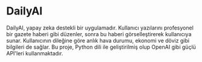 # DailyAI
DailyAI, yapay zeka destekli bir uygulamadır. Kullanıcı yazılarını profesyonel bir gazete haberi gibi düzenler, sonra bu haberi görselleştirerek kullanıcıya sunar. Kullanıcının dileğine göre anlık hava durumu, ekonomi ve döviz gibi bilgileri de sağlar. Bu proje, Python dili ile geliştirilmiş olup OpenAI gibi güçlü API'leri kullanmaktadır.
